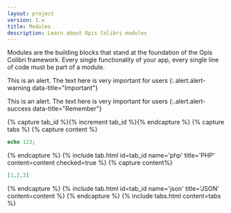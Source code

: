 ```yaml
---
layout: project
version: 1.x
title: Modules
description: Learn about Opis Colibri modules
---
```


Modules are the building blocks that stand at the foundation of the Opis Colibri framework.
Every single functionality of your app, every single line of code must be part of a module.

This is an alert. The text here is very important for users
{:.alert.alert-warning data-title="Important"}

This is an alert. The text here is very important for users
{:.alert.alert-success data-title="Remember"}

{% capture tab_id %}{% increment tab_id %}{% endcapture %}
{% capture tabs %}
{% capture content %}
```php
echo 123;
```
{% endcapture %}
{% include tab.html id=tab_id name='php' title='PHP' content=content checked=true %}
{% capture content%}
```json
[1,2,3]
```
{% endcapture %}
{% include tab.html id=tab_id name='json' title='JSON' content=content %}
{% endcapture %}
{% include tabs.html content=tabs %}

